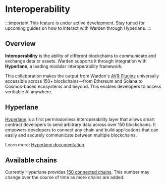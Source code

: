 ﻿---
sidebar_position: 5
---

# Interoperability

:::important
This feature is under active development. Stay tuned for upcoming guides on how to interact with Warden through Hyperlane.
:::

## Overview

**Interoperability** is the ability of different blockchains to communicate and exchange data or assets. Warden supports it through integration with **Hyperlane**, a leading modular interoperability framework.

This collaboration makes the output from Warden's [AVR Plugins](glossary#avr-plugin) universally accessible across 150+ blockchains—from Ethereum and Solana to Cosmos-based ecosystems and beyond. This enables developers to access verifiable AI anywhere.

## Hyperlane

[Hyperlane](https://hyperlane.xyz) is a first permissionless interoperability layer that allows smart contract developers to send arbitrary data across over 150 blockchains. It empowers developers to connect any chain and build applications that can easily and securely communicate between multiple blockchains.

Learn more: [Hyperlane documentation](https://docs.hyperlane.xyz/docs/protocol/protocol-overview).

## Available chains

Currently Hyperlane provides [150 connected chains](https://hyperlane.xyz/expansion). This number may change over the course of time as more chains are added.

